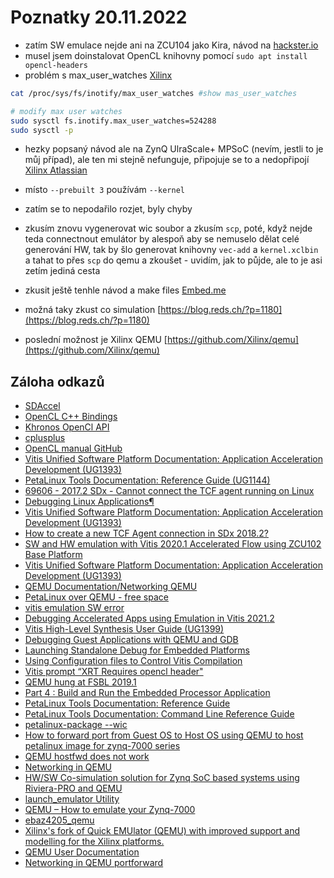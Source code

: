 # Poznatky 20.11.2022

- zatím SW emulace nejde ani na ZCU104 jako Kira, návod na [hackster.io](https://www.hackster.io/whitney-knitter/debugging-accelerated-apps-using-emulation-in-vitis-2021-2-749cd4)
- musel jsem doinstalovat OpenCL knihovny pomocí `sudo apt install opencl-headers`
- problém s max_user_watches [Xilinx](https://support.xilinx.com/s/question/0D52E00006hpiMWSAY/petalinux-over-qemu-free-space?language=en_US)

```bash
cat /proc/sys/fs/inotify/max_user_watches #show mas_user_watches

# modify max user watches
sudo sysctl fs.inotify.max_user_watches=524288
sudo sysctl -p
```

- hezky popsaný návod ale na ZynQ UlraScale+ MPSoC (nevím, jestli to je můj případ), ale ten mi stejně nefunguje, připojuje se to a nedopřipojí [Xilinx Atlassian](https://xilinx-wiki.atlassian.net/wiki/spaces/A/pages/862912682/Networking+in+QEMU)
- místo `--prebuilt 3` používám `--kernel`
- zatím se to nepodařilo rozjet, byly chyby
- zkusím znovu vygenerovat wic soubor a zkusím `scp`, poté, když nejde teda connectnout emulátor by alespoň aby se nemuselo dělat celé generování HW, tak by šlo generovat knihovny `vec-add` a `kernel.xclbin` a tahat to přes `scp` do qemu a zkoušet - uvidím, jak to půjde, ale to je asi zetím jediná cesta

- zkusit ještě tenhle návod a make files [Embed.me](https://embed-me.com/qemu-how-to-emulate-your-zynq-7000/)

- možná taky zkust co simulation [https://blog.reds.ch/?p=1180](https://blog.reds.ch/?p=1180)

- poslední možnost je Xilinx QEMU [https://github.com/Xilinx/qemu](https://github.com/Xilinx/qemu)

## Záloha odkazů

- [SDAccel](https://www.xilinx.com/htmldocs/xilinx2017_4/sdaccel_doc/sxx1504034358866.html)
- [OpenCL C++ Bindings](https://github.khronos.org/OpenCL-CLHPP/classcl_1_1_program.html)
- [Khronos OpenCl API](https://registry.khronos.org/OpenCL/sdk/1.0/docs/man/xhtml/clGetDeviceIDs.html)
- [cplusplus](https://cplusplus.com/reference/istream/istream/tellg/)
- [OpenCL manual GitHub](https://github.com/OpenCL/man)
- [Vitis Unified Software Platform Documentation: Application Acceleration Development (UG1393)](https://docs.xilinx.com/r/en-US/ug1393-vitis-application-acceleration/Introduction-to-Vitis-Tools-for-Embedded-System-Designers)
- [PetaLinux Tools Documentation: Reference Guide (UG1144)](https://docs.xilinx.com/r/en-US/ug1144-petalinux-tools-reference-guide/Preparing-the-Build-System-for-Debugging?tocId=J1mKak~yBHbEe~JFsJBZRg)
- [69606 - 2017.2 SDx - Cannot connect the TCF agent running on Linux](https://support.xilinx.com/s/article/69606?language=en_US)
- [Debugging Linux Applications¶](https://xilinx.github.io/Embedded-Design-Tutorials/docs/2021.1/build/html/docs/Vitis-Embedded-Software-Debugging/docs/3-debugging-linux-applications/README.html)
- [Vitis Unified Software Platform Documentation: Application Acceleration Development (UG1393)](https://docs.xilinx.com/r/en-US/ug1393-vitis-application-acceleration/Run-the-Waveform-Based-Kernel-Debugging-Flow)
- [How to create a new TCF Agent connection in SDx 2018.2?](https://support.xilinx.com/s/question/0D52E00006hplw5SAA/how-to-create-a-new-tcf-agent-connection-in-sdx-20182?language=en_US)
- [SW and HW emulation with Vitis 2020.1 Accelerated Flow using ZCU102 Base Platform](https://www.youtube.com/watch?v=6-Yox8fcUxc)
- [Vitis Unified Software Platform Documentation: Application Acceleration Development (UG1393)](https://docs.xilinx.com/r/en-US/ug1393-vitis-application-acceleration/Interoperability-with-XO-and-RTL-Kernels)
- [QEMU Documentation/Networking QEMU](https://wiki.qemu.org/Documentation/Networking#User_Networking_.28SLIRP.29)
- [PetaLinux over QEMU - free space](https://support.xilinx.com/s/question/0D52E00006hpiMWSAY/petalinux-over-qemu-free-space?language=en_US)
- [vitis emulation SW error](https://support.xilinx.com/s/question/0D52E00006ihQiXSAU/vitis-emulation-sw-error?language=en_US)
- [Debugging Accelerated Apps using Emulation in Vitis 2021.2](https://www.hackster.io/whitney-knitter/debugging-accelerated-apps-using-emulation-in-vitis-2021-2-749cd4)
- [Vitis High-Level Synthesis User Guide (UG1399)](https://docs.xilinx.com/r/en-US/ug1399-vitis-hls/Fixed-Point-Math-Functions)
- [Debugging Guest Applications with QEMU and GDB](https://xilinx-wiki.atlassian.net/wiki/spaces/A/pages/821624963/Debugging+Guest+Applications+with+QEMU+and+GDB)
- [Launching Standalone Debug for Embedded Platforms](https://docs.xilinx.com/r/en-US/ug1400-vitis-embedded/Using-the-Standalone-Debug-Flow)
- [Using Configuration files to Control Vitis Compilation](https://www.xilinx.com/developer/articles/using-configuration-files-to-control-vitis-compilation.html)
- [Vitis prompt “XRT Requires opencl header"](https://support.xilinx.com/s/question/0D52E00006iHpbZSAS/vitis-prompt-xrt-requires-opencl-header?language=en_US)
- [QEMU hung at FSBL 2019.1](https://support.xilinx.com/s/question/0D52E00006iHx8jSAC/qemu-hung-at-fsbl-20191?language=en_US)
- [Part 4 : Build and Run the Embedded Processor Application](https://xilinx.github.io/Vitis-Tutorials/2022-1/build/html/docs/Getting_Started/Vitis/Part4-embedded_platform.html)
- [PetaLinux Tools Documentation: Reference Guide](https://docs.xilinx.com/v/u/2018.1-English/ug1144-petalinux-tools-reference-guide)
- [PetaLinux Tools Documentation: Command Line Reference Guide](https://docs.xilinx.com/v/u/2018.1-English/ug1157-petalinux-tools-command-line-guide)
- [petalinux-package --wic](https://docs.xilinx.com/r/en-US/ug1144-petalinux-tools-reference-guide/petalinux-package-wic)
- [How to forward port from Guest OS to Host OS using QEMU to host petalinux image for zynq-7000 series](https://support.xilinx.com/s/question/0D52E00007ExT9tSAF/how-to-forward-port-from-guest-os-to-host-os-using-qemu-to-host-petalinux-image-for-zynq7000-series?language=ja)
- [QEMU hostfwd does not work](https://support.xilinx.com/s/question/0D52E00006hpipVSAQ/qemu-hostfwd-does-not-work?language=en_US)
- [Networking in QEMU](https://xilinx-wiki.atlassian.net/wiki/spaces/A/pages/862912682/Networking+in+QEMU)
- [HW/SW Co-simulation solution for Zynq SoC based systems using Riviera-PRO and QEMU](https://www.youtube.com/watch?v=i2-Dvl9wp_Q)
- [launch_emulator Utility](https://docs.xilinx.com/r/en-US/ug1393-vitis-application-acceleration/launch_emulator-Utility)
- [QEMU – How to emulate your Zynq-7000](https://embed-me.com/qemu-how-to-emulate-your-zynq-7000/)
- [ebaz4205_qemu](https://github.com/embed-me/ebaz4205_qemu)
- [Xilinx's fork of Quick EMUlator (QEMU) with improved support and modelling for the Xilinx platforms.](https://github.com/Xilinx/qemu)
- [QEMU User Documentation](https://xilinx-wiki.atlassian.net/wiki/spaces/A/pages/821395464/QEMU+User+Documentation)
- [Networking in QEMU portforward](https://xilinx-wiki.atlassian.net/wiki/spaces/A/pages/862912682/Networking+in+QEMU#NetworkinginQEMU-SSHintoQEMU)
